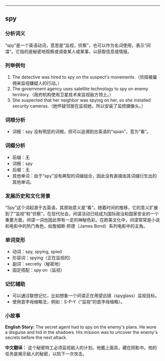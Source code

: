 
---------------
## spy
### 分析词义
“spy”是一个英语动词，意思是“监视，侦察”，也可以作为名词使用，表示“间谍”。它指的是秘密地观察或调查某人或某事，以获取信息或情报。

### 列举例句
1. The detective was hired to spy on the suspect's movements.（侦探被雇佣来监视嫌疑人的行动。）
2. The government agency uses satellite technology to spy on enemy territory.（政府机构使用卫星技术来监视敌方领土。）
3. She suspected that her neighbor was spying on her, so she installed security cameras.（她怀疑邻居在监视她，所以安装了监控摄像头。）

### 词根分析
- 词根：spy 没有明显的词根，但可以追溯到古英语的“spian”，意为“看”。

### 词缀分析
- 前缀：无
- 词根：spy
- 后缀：无
- 其他单词：由于“spy”没有典型的词缀组合，因此没有直接由其词缀衍生出的其他单词。

### 发展历史和文化背景
“Spy”这个词起源于古英语，其原始意义是“看”。随着时间的推移，它的意义扩展到了“监视”和“侦察”。在现代社会，间谍活动已经成为国际政治和国家安全的一个重要方面，间谍一词也因此带有一定的神秘色彩。在欧美文化中，间谍常常是小说和电影中的热门角色，如詹姆斯·邦德（James Bond）系列电影中的主角。

### 单词变形
- 动词：spy, spying, spied
- 形容词：spying（正在监视的）
- 副词：secretly（秘密地）
- 固定搭配：spy on（监视）

### 记忆辅助
- 可以通过联想记忆，比如想象一个间谍正在用望远镜（spyglass）监视目标。
- 使用首字母缩略法，例如：S-P-Y（“监视”的首字母缩略）。

### 小故事
**English Story:**
The secret agent had to spy on the enemy's plans. He wore a disguise and hid in the shadows. His mission was to uncover the enemy's secrets before the next attack.

**中文翻译：**
这个秘密特工必须监视敌人的计划。他戴上面具，藏在阴影中。他的任务是揭示敌人的秘密，以防下一次攻击。

